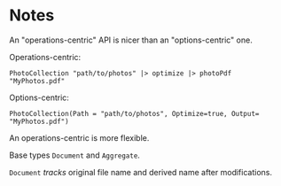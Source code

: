 # Notes

An "operations-centric" API is nicer than an "options-centric" one.

Operations-centric:

~~~~~
PhotoCollection "path/to/photos" |> optimize |> photoPdf "MyPhotos.pdf"
~~~~~

Options-centric: 

~~~~~
PhotoCollection(Path = "path/to/photos", Optimize=true, Output= "MyPhotos.pdf")
~~~~~

An operations-centric is more flexible.

Base types `Document` and `Aggregate`.

`Document` *tracks* original file name and derived name after modifications.




